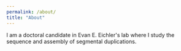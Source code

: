```yaml
---
permalink: /about/
title: "About"
---
```


I am a doctoral candidate in Evan E. Eichler's lab where I study the sequence and assembly of segmental duplications. 

